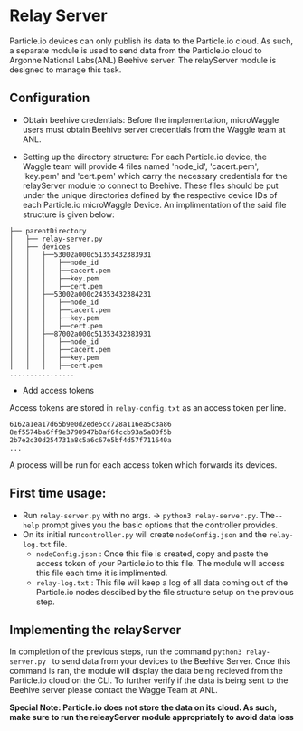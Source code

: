 # Relay Server
Particle.io devices can only publish its data to the Particle.io cloud. As such, a separate module is used to send data from the Particle.io cloud to Argonne National Labs(ANL) Beehive server. The relayServer module is designed to manage this task.

## Configuration

* Obtain beehive credentials:
  Before the implementation, microWaggle users must obtain Beehive server credentials from the Waggle team at ANL.

* Setting up the directory structure:
For each Particle.io device, the Waggle team will provide 4 files named 'node_id', 'cacert.pem', 'key.pem' and 'cert.pem' which carry the necessary credentials for the relayServer module to connect to Beehive. These files should be put under the unique directories defined by the respective device IDs of each Particle.io microWaggle Device. An implimentation of the said file structure is given below:

```
├── parentDirectory
│   ├── relay-server.py
│   ├── devices
│   │   ├──53002a000c51353432383931
│   │   │   ├──node_id
│   │   │   ├──cacert.pem
│   │   │   ├──key.pem
│   │   │   ├──cert.pem
│   │   ├──53002a000c24353432384231
│   │   │   ├──node_id
│   │   │   ├──cacert.pem
│   │   │   ├──key.pem
│   │   │   ├──cert.pem
│   │   ├──87002a000c51353432383931
│   │   │   ├──node_id
│   │   │   ├──cacert.pem
│   │   │   ├──key.pem
│   │   │   ├──cert.pem
................
```

* Add access tokens

Access tokens are stored in `relay-config.txt` as an access token per line.

```
6162a1ea17d65b9e0d2ede5cc728a116ea5c3a86
8ef5574ba6ff9e3790947b0af6fccb93a5a00f5b
2b7e2c30d254731a8c5a6c67e5bf4d57f711640a
...
```

A process will be run for each access token which forwards its devices.

## First time usage:
- Run `relay-server.py` with no args. -> `python3 relay-server.py`. The`--help` prompt gives you the basic options that the controller provides.
- On its initial run`controller.py` will create `nodeConfig.json` and the `relay-log.txt` file.
    - `nodeConfig.json` : Once this file is created, copy and paste the access token of your Particle.io to this file. The module will access this file each time it is implimented.
    -  `relay-log.txt`  : This file will keep a log of all data coming out of the Particle.io nodes descibed by the file structure setup on the previous step.

## Implementing the relayServer
In completion of the previous steps, run the command ```python3 relay-server.py ``` to send data from your devices to the Beehive Server. Once this command is ran, the module will display the data being recieved from the Particle.io cloud on the CLI. To further verify if the data is being sent to the Beehive server please contact the Wagge Team at ANL.   

**Special Note: Particle.io does not store the data on its cloud. As such, make sure to run the releayServer module appropriately to avoid data loss**
